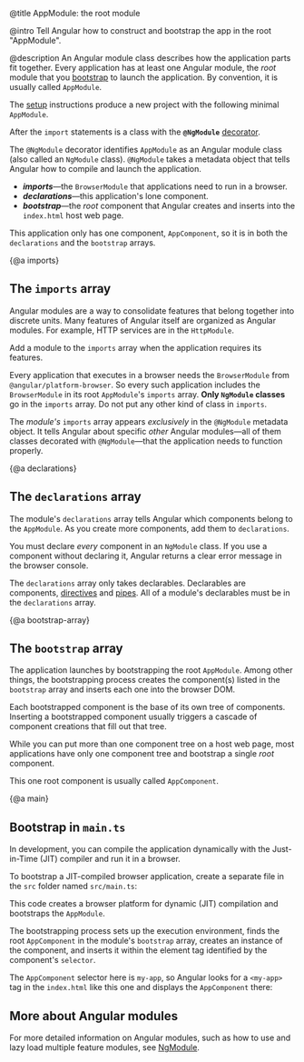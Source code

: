 @title
AppModule: the root module

@intro
Tell Angular how to construct and bootstrap the app in the root "AppModule".

@description
An Angular module class describes how the application parts fit together.
Every application has at least one Angular module, the _root_ module 
that you [bootstrap](guide/appmodule#main) to launch the application.
By convention, it is usually called `AppModule`.

The [setup](guide/setup) instructions produce a new project with the following minimal `AppModule`.

<code-example path="setup/src/app/app.module.ts" title="src/app/app.module.ts" linenums="false">
</code-example>

After the `import` statements is a class with the
**`@NgModule`** [decorator](guide/glossary#decorator '"Decorator" explained').

The `@NgModule` decorator identifies `AppModule` as an Angular module class (also called an `NgModule` class).
`@NgModule` takes a metadata object that tells Angular how to compile and launch the application.

* **_imports_**&mdash;the `BrowserModule` that applications need to run in a browser.
* **_declarations_**&mdash;this application's lone component.
* **_bootstrap_**&mdash;the _root_ component that Angular creates and inserts 
into the `index.html` host web page. 

This application only has one component, `AppComponent`, so it 
is in both the `declarations` and the `bootstrap` arrays.

{@a imports}

## The `imports` array

Angular modules are a way to consolidate features that belong together into discrete units.
Many features of Angular itself are organized as Angular modules. 
For example, HTTP services are in the `HttpModule`.

Add a module to the `imports` array when the application requires its features.

Every application that executes in a browser needs the `BrowserModule` from `@angular/platform-browser`.
So every such application includes the `BrowserModule` in its root `AppModule`'s `imports` array.
**Only `NgModule` classes** go in the `imports` array. Do not put any other kind of class in `imports`.

The _module's_ `imports` array appears _exclusively_ in the `@NgModule` metadata object.
It tells Angular about specific _other_ Angular modules&mdash;all of them classes 
decorated with `@NgModule`&mdash;that the application needs to function properly.


{@a declarations}

## The `declarations` array

The module's `declarations` array tells Angular which components belong to the `AppModule`.
As you create more components, add them to `declarations`.

You must declare _every_ component in an `NgModule` class. 
If you use a component without declaring it, Angular returns a clear 
error message in the browser console.

The `declarations` array only takes declarables. Declarables 
are components, [directives](guide/attribute-directives) and [pipes](guide/pipes).
All of a module's declarables must be in the `declarations` array. 

{@a bootstrap-array}


## The `bootstrap` array

The application launches by bootstrapping the root `AppModule`. 
Among other things, the bootstrapping process creates the component(s) listed in the `bootstrap` array
and inserts each one into the browser DOM.

Each bootstrapped component is the base of its own tree of components.
Inserting a bootstrapped component usually triggers a cascade of 
component creations that fill out that tree.

While you can put more than one component tree on a host web page, 
most applications have only one component tree and bootstrap a single _root_ component.

This one root component is usually called `AppComponent`.

{@a main}

## Bootstrap in `main.ts`

In development, you can compile the application dynamically with the Just-in-Time (JIT) compiler
and run it in a browser. 

To bootstrap a JIT-compiled browser application, create a separate file 
in the `src` folder named `src/main.ts`:

<code-example path="setup/src/main.ts" title="src/main.ts" linenums="false">
</code-example>

This code creates a browser platform for dynamic (JIT) compilation and
bootstraps the `AppModule`.

The bootstrapping process sets up the execution environment,
finds the root `AppComponent` in the module's `bootstrap` array, 
creates an instance of the component, and inserts it within the 
element tag identified by the component's `selector`.

The `AppComponent` selector here is `my-app`, 
so Angular looks for a `<my-app>` tag in the `index.html` like this one 
and displays the `AppComponent` there:

<code-example path="setup/src/index.html" region="my-app" title="setup/src/index.html" linenums="false">
</code-example>

## More about Angular modules

For more detailed information on Angular modules, such as how to use 
and lazy load multiple feature modules, see [NgModule](guide/ngmodule).